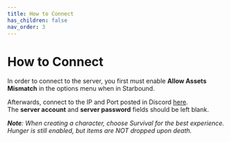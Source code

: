 ```yaml
---
title: How to Connect
has_children: false
nav_order: 3
---
```


# How to Connect

In order to connect to the server, you first must enable **Allow Assets Mismatch** in the options menu when in Starbound.

Afterwards, connect to the IP and Port posted in Discord [here](https://discord.com/channels/818996933330337842/915398916973944902/915413188311384137).\
The **server account** and **server password** fields should be left blank.

***Note**: When creating a character, choose Survival for the best experience. Hunger is still enabled, but items are NOT dropped upon death.*

